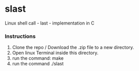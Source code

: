 # slast
Linux shell call - last - implementation in C
### Instructions
1. Clone the repo / Download the .zip file to a new directory.
2. Open linux Terminal inside this directory.
3. run the command: make
4. run the command ./slast
